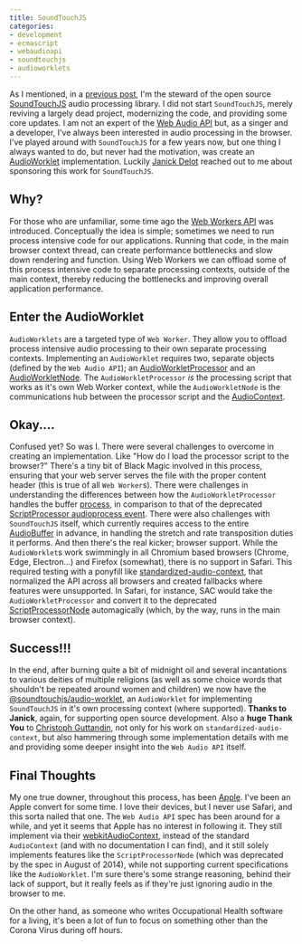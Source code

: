 ```yaml
---
title: SoundTouchJS
categories:
- development
- ecmascript
- webaudioapi
- soundtouchjs
- audioworklets
---
```

As I mentioned, in a [previous post](https://cutterscrossing.com/development/ecmascript/webaudioapi/2020/04/01/soundtouchjs/), I'm the steward of the open source [SoundTouchJS](https://github.com/cutterbl/SoundTouchJS) audio processing library. I did not start `SoundTouchJS`, merely reviving a largely dead project, modernizing the code, and providing some core updates. I am not an expert of the [Web Audio API](https://developer.mozilla.org/en-US/docs/Web/API/Web_Audio_API) but, as a singer and a developer, I've always been interested in audio processing in the browser. I've played around with `SoundTouchJS` for a few years now, but one thing I always wanted to do, but never had the motivation, was create an [AudioWorklet](https://developer.mozilla.org/en-US/docs/Web/API/AudioWorklet) implementation. Luckily [Janick Delot](https://github.com/watch-janick) reached out to me about sponsoring this work for `SoundTouchJS`.

## Why?

For those who are unfamiliar, some time ago the [Web Workers API](https://developer.mozilla.org/en-US/docs/Web/API/Web_Workers_API) was introduced. Conceptually the idea is simple; sometimes we need to run process intensive code for our applications. Running that code, in the main browser context thread, can create performance bottlenecks and slow down rendering and function. Using Web Workers we can offload some of this process intensive code to separate processing contexts, outside of the main context, thereby reducing the bottlenecks and improving overall application performance.

## Enter the AudioWorklet

`AudioWorklets` are a targeted type of `Web Worker`. They allow you to offload process intensive audio processing to their own separate processing contexts. Implementing an `AudioWorklet` requires two, separate objects (defined by the `Web Audio API`); an [AudioWorkletProcessor](https://developer.mozilla.org/en-US/docs/Web/API/AudioWorkletProcessor) and an [AudioWorkletNode](https://developer.mozilla.org/en-US/docs/Web/API/AudioWorkletNode). The `AudioWorkletProcessor` *is* the processing script that works as it's own Web Worker context, while the `AudioWorkletNode` is the communications hub between the processor script and the [AudioContext](https://developer.mozilla.org/en-US/docs/Web/API/AudioContext).

## Okay....

Confused yet? So was I. There were several challenges to overcome in creating an implementation. Like "How do I load the processor script to the browser?" There's a tiny bit of Black Magic involved in this process, ensuring that your web server serves the file with the proper content header (this is true of all `Web Worker`s). There were challenges in understanding the differences between how the `AudioWorkletProcessor` handles the buffer [process](https://developer.mozilla.org/en-US/docs/Web/API/AudioWorkletProcessor/process), in comparison to that of the deprecated [ScriptProcessor audioprocess event](https://developer.mozilla.org/en-US/docs/Web/API/ScriptProcessorNode/audioprocess_event). There were also challenges with `SoundTouchJS` itself, which currently requires access to the entire [AudioBuffer](https://developer.mozilla.org/en-US/docs/Web/API/AudioBuffer) in advance, in handling the stretch and rate transposition duties it performs. And then there's the real kicker; browser support. While the `AudioWorklet`s work swimmingly in all Chromium based browsers (Chrome, Edge, Electron...) and Firefox (somewhat), there is no support in Safari. This required testing with a ponyfill like [standardized-audio-context](https://github.com/chrisguttandin/standardized-audio-context), that normalized the API across all browsers and created fallbacks where features were unsupported. In Safari, for instance, SAC would take the `AudioWorkletProcessor` and convert it to the deprecated [ScriptProcessorNode](https://developer.mozilla.org/en-US/docs/Web/API/ScriptProcessorNode) automagically (which, by the way, runs in the main browser context).

## Success!!!

In the end, after burning quite a bit of midnight oil and several incantations to various deities of multiple religions (as well as some choice words that shouldn't be repeated around women and children) we now have the [@soundtouchjs/audio-worklet](https://github.com/cutterbl/soundtouchjs-audio-worklet), an `AudioWorklet` for implementing `SoundTouchJS` in it's own processing context (where supported). **Thanks to Janick**, again, for supporting open source development. Also a **huge Thank You** to [Christoph Guttandin](https://github.com/chrisguttandin), not only for his work on `standardized-audio-context`, but also hammering through some implementation details with me and providing some deeper insight into the `Web Audio API` itself.

## Final Thoughts

My one true downer, throughout this process, has been [Apple](https://apple.com). I've been an Apple convert for some time. I love their devices, but I never use Safari, and this sorta nailed that one. The `Web Audio API` spec has been around for a while, and yet it seems that Apple has no interest in following it. They still implement via their [webkitAudioContext](https://developer.mozilla.org/en-US/docs/Web/API/Web_Audio_API/Migrating_from_webkitAudioContext), instead of the standard `AudioContext` (and with no documentation I can find), and it still solely implements features like the `ScriptProcessorNode` (which was deprecated by the spec in August of 2014), while not supporting current specifications like the `AudioWorklet`. I'm sure there's some strange reasoning, behind their lack of support, but it really feels as if they're just ignoring audio in the browser to me.

On the other hand, as someone who writes Occupational Health software for a living, it's been a lot of fun to focus on something other than the Corona Virus during off hours.